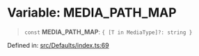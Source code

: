 # Variable: MEDIA\_PATH\_MAP

> `const` **MEDIA\_PATH\_MAP**: `{ [T in MediaType]?: string }`

Defined in: [src/Defaults/index.ts:69](https://github.com/Fokusdotid/bail/blob/82f46c566476ac566bfd781dede14412fcdfb787/src/Defaults/index.ts#L69)
